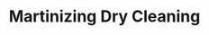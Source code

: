 ---
title: "Martinizing Dry Cleaning"
url: /birmingham/martinizing-dry-cleaning/
shop: Wäscherei
---